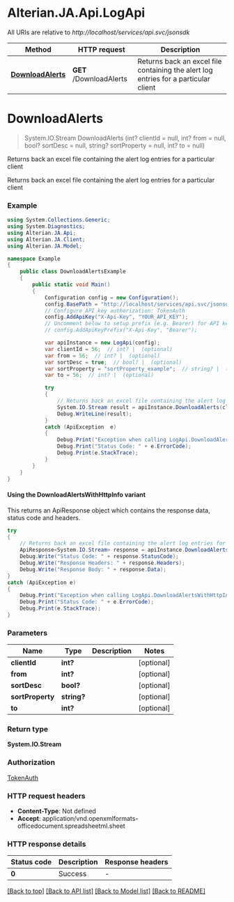 # Alterian.JA.Api.LogApi

All URIs are relative to *http://localhost/services/api.svc/jsonsdk*

| Method | HTTP request | Description |
|--------|--------------|-------------|
| [**DownloadAlerts**](LogApi.md#downloadalerts) | **GET** /DownloadAlerts | Returns back an excel file containing the alert log entries for a particular client |

<a id="downloadalerts"></a>
# **DownloadAlerts**
> System.IO.Stream DownloadAlerts (int? clientId = null, int? from = null, bool? sortDesc = null, string? sortProperty = null, int? to = null)

Returns back an excel file containing the alert log entries for a particular client

Returns back an excel file containing the alert log entries for a particular client

### Example
```csharp
using System.Collections.Generic;
using System.Diagnostics;
using Alterian.JA.Api;
using Alterian.JA.Client;
using Alterian.JA.Model;

namespace Example
{
    public class DownloadAlertsExample
    {
        public static void Main()
        {
            Configuration config = new Configuration();
            config.BasePath = "http://localhost/services/api.svc/jsonsdk";
            // Configure API key authorization: TokenAuth
            config.AddApiKey("X-Api-Key", "YOUR_API_KEY");
            // Uncomment below to setup prefix (e.g. Bearer) for API key, if needed
            // config.AddApiKeyPrefix("X-Api-Key", "Bearer");

            var apiInstance = new LogApi(config);
            var clientId = 56;  // int? |  (optional) 
            var from = 56;  // int? |  (optional) 
            var sortDesc = true;  // bool? |  (optional) 
            var sortProperty = "sortProperty_example";  // string? |  (optional) 
            var to = 56;  // int? |  (optional) 

            try
            {
                // Returns back an excel file containing the alert log entries for a particular client
                System.IO.Stream result = apiInstance.DownloadAlerts(clientId, from, sortDesc, sortProperty, to);
                Debug.WriteLine(result);
            }
            catch (ApiException  e)
            {
                Debug.Print("Exception when calling LogApi.DownloadAlerts: " + e.Message);
                Debug.Print("Status Code: " + e.ErrorCode);
                Debug.Print(e.StackTrace);
            }
        }
    }
}
```

#### Using the DownloadAlertsWithHttpInfo variant
This returns an ApiResponse object which contains the response data, status code and headers.

```csharp
try
{
    // Returns back an excel file containing the alert log entries for a particular client
    ApiResponse<System.IO.Stream> response = apiInstance.DownloadAlertsWithHttpInfo(clientId, from, sortDesc, sortProperty, to);
    Debug.Write("Status Code: " + response.StatusCode);
    Debug.Write("Response Headers: " + response.Headers);
    Debug.Write("Response Body: " + response.Data);
}
catch (ApiException e)
{
    Debug.Print("Exception when calling LogApi.DownloadAlertsWithHttpInfo: " + e.Message);
    Debug.Print("Status Code: " + e.ErrorCode);
    Debug.Print(e.StackTrace);
}
```

### Parameters

| Name | Type | Description | Notes |
|------|------|-------------|-------|
| **clientId** | **int?** |  | [optional]  |
| **from** | **int?** |  | [optional]  |
| **sortDesc** | **bool?** |  | [optional]  |
| **sortProperty** | **string?** |  | [optional]  |
| **to** | **int?** |  | [optional]  |

### Return type

**System.IO.Stream**

### Authorization

[TokenAuth](../README.md#TokenAuth)

### HTTP request headers

 - **Content-Type**: Not defined
 - **Accept**: application/vnd.openxmlformats-officedocument.spreadsheetml.sheet


### HTTP response details
| Status code | Description | Response headers |
|-------------|-------------|------------------|
| **0** | Success |  -  |

[[Back to top]](#) [[Back to API list]](../README.md#documentation-for-api-endpoints) [[Back to Model list]](../README.md#documentation-for-models) [[Back to README]](../README.md)


